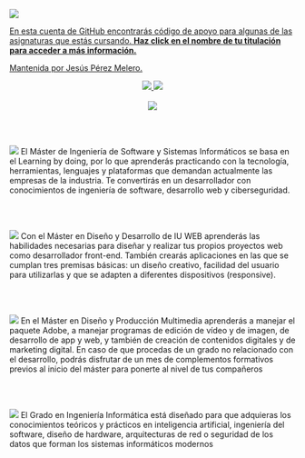 <a href="https://www.unir.net/"><img src="https://github.com/UnirCs/UnirCs/blob/feature/newReadme/Repo_Header.png"/>

En esta cuenta de GitHub encontrarás código de apoyo para algunas de las asignaturas que estás cursando. **Haz click en el nombre de tu titulación para acceder a más información.**

Mantenida por Jesús Pérez Melero.
<div align="center">
<a href="https://www.linkedin.com/in/jesusperezmelero/"><img src="https://img.shields.io/badge/LinkedIn-0077B5?style=for-the-badge&logo=linkedin&logoColor=white"/> <a href="https://github.com/JLumos"><img src="https://img.shields.io/badge/GitHub-100000?style=for-the-badge&logo=github&logoColor=white"/>
  <br></br>
<img src="https://github-profile-summary-cards.vercel.app/api/cards/profile-details?username=UnirCs&theme=github_dark">
  
</div>

<br/><br/>

<a href="https://github.com/UnirCs/MISSI-LANDING"><img src="https://github.com/UnirCs/UnirCs/blob/feature/newReadme/MISSI_Header.png"></a>
El Máster de Ingeniería de Software y Sistemas Informáticos se basa en el Learning by doing, por lo que aprenderás practicando con la tecnología, herramientas, lenguajes y plataformas que demandan actualmente las empresas de la industria. Te convertirás en un desarrollador con conocimientos de ingeniería de software, desarrollo web y ciberseguridad.

<br/><br/>

<a href="https://github.com/UnirCs/MDIUW-LANDING"><img src="https://github.com/user-attachments/assets/25445cb6-2540-4f72-a9c7-36dff7bbaac3"></a>
Con el Máster en Diseño y Desarrollo de IU WEB aprenderás las habilidades necesarias para diseñar y realizar tus propios proyectos web como desarrollador front-end. También crearás aplicaciones en las que se cumplan tres premisas básicas: un diseño creativo, facilidad del usuario para utilizarlas y que se adapten a diferentes dispositivos (responsive).

<br/><br/>

<a href="https://github.com/UnirCs/MUDISEPRO-LANDING"><img src="https://github.com/UnirCs/UnirCs/blob/feature/newReadme/MUDISEPRO_Header.png"></a>
En el Máster en Diseño y Producción Multimedia aprenderás a manejar el paquete Adobe, a manejar programas de edición de vídeo y de imagen, de desarrollo de app y web, y también de creación de contenidos digitales y de marketing digital. En caso de que procedas de un grado no relacionado con el desarrollo, podrás disfrutar de un mes de complementos formativos previos al inicio del máster para ponerte al nivel de tus compañeros

<br/><br/>

<a href="https://github.com/UnirCs/GII-LANDING"><img src="https://github.com/UnirCs/UnirCs/blob/feature/newReadme/GII_Header.png"></a>
El Grado en Ingeniería Informática está diseñado para que adquieras los conocimientos teóricos y prácticos en inteligencia artificial, ingeniería del software, diseño de hardware, arquitecturas de red o seguridad de los datos que forman los sistemas informáticos modernos
